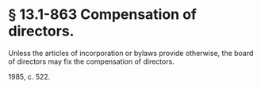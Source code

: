 # § 13.1-863 Compensation of directors.

<p>Unless the articles of incorporation or bylaws provide otherwise, the board of directors may fix the compensation of directors.</p><p>1985, c. 522.</p>
